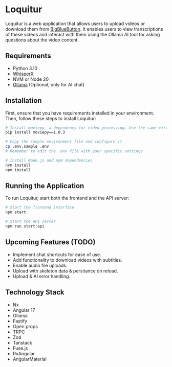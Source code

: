 # Loquitur

Loquitur is a web application that allows users to upload videos or download them from [BigBlueButton](https://github.com/bigbluebutton). It enables users to view transcriptions of these videos and interact with them using the Ollama AI tool for asking questions about the video content.

## Requirements

- Python 3.10
- [WhisperX](https://github.com/m-bain/whisperX)
- NVM or Node 20
- [Ollama](https://github.com/jmorganca/ollama) (Optional, only for AI chat)

## Installation

First, ensure that you have requirements installed in your environment. Then, follow these steps to install Loquitur:

```bash
# Install moviepy, a dependency for video processing. Use the same virtualenv as WhisperX
pip install moviepy==1.0.3

# Copy the sample environment file and configure it
cp .env.sample .env
# Remember to edit the .env file with your specific settings

# Install Node.js and npm dependencies
nvm install
npm install
```

## Running the Application

To run Loquitur, start both the frontend and the API server:

```bash
# Start the frontend interface
npm start

# Start the API server
npm run start:api
```

## Upcoming Features (TODO)

- Implement chat shortcuts for ease of use.
- Add functionality to download videos with subtitles.
- Enable audio file uploads.
- Upload with skeleton data & persitance on reload.
- Upload & AI error handling.

## Technology Stack

- Nx
- Angular 17
- Ollama
- Fastify
- Open props
- TRPC
- Zod
- Tanstack
- Fuse.js
- RxAngular
- AngularMaterial
